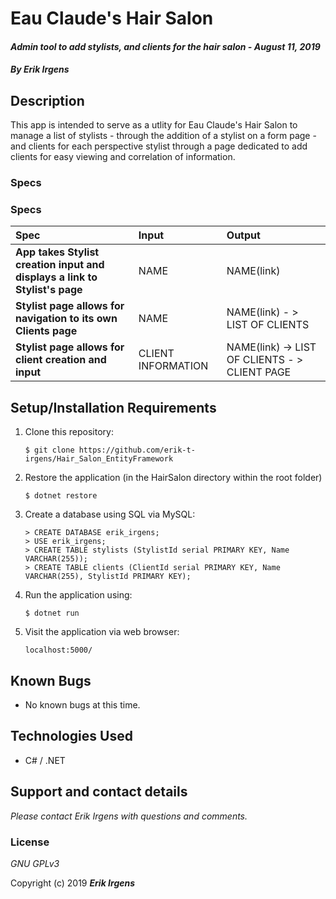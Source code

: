 # Eau Claude's Hair Salon

#### _Admin tool to add stylists, and clients for the hair salon - August 11, 2019_

#### _By **Erik Irgens**_

## Description

This app is intended to serve as a utlity for Eau Claude's Hair Salon to manage a list of stylists - through the addition of a stylist on a form page - and clients for each perspective stylist through a page dedicated to add clients for easy viewing and correlation of information.

### Specs

### Specs
| Spec | Input | Output |
| :-------------     | :------------- | :------------- |
| **App takes Stylist creation input and displays a link to Stylist's page** | NAME | NAME(link) |
| **Stylist page allows for navigation to its own Clients page** | NAME | NAME(link) - > LIST OF CLIENTS |
| **Stylist page allows for client creation and input** | CLIENT INFORMATION | NAME(link) -> LIST OF CLIENTS - > CLIENT PAGE|


## Setup/Installation Requirements

1. Clone this repository:
    ```
    $ git clone https://github.com/erik-t-irgens/Hair_Salon_EntityFramework
    ```
2. Restore the application (in the HairSalon directory within the root folder)
    ```
    $ dotnet restore
    ```
3. Create a database using SQL via MySQL:
    ```
    > CREATE DATABASE erik_irgens;
    > USE erik_irgens;
    > CREATE TABLE stylists (StylistId serial PRIMARY KEY, Name VARCHAR(255));
    > CREATE TABLE clients (ClientId serial PRIMARY KEY, Name VARCHAR(255), StylistId PRIMARY KEY);
    ```
4. Run the application using:
    ```
    $ dotnet run

    ```
4. Visit the application via web browser:
    ```
    localhost:5000/
    ```
## Known Bugs
* No known bugs at this time.

## Technologies Used
* C# / .NET

## Support and contact details

_Please contact Erik Irgens with questions and comments._

### License

*GNU GPLv3*

Copyright (c) 2019 **_Erik Irgens_**
